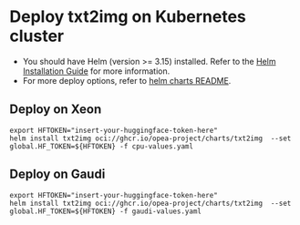 # Deploy txt2img on Kubernetes cluster

- You should have Helm (version >= 3.15) installed. Refer to the [Helm Installation Guide](https://helm.sh/docs/intro/install/) for more information.
- For more deploy options, refer to [helm charts README](https://github.com/opea-project/GenAIInfra/tree/main/helm-charts#readme).

## Deploy on Xeon

```
export HFTOKEN="insert-your-huggingface-token-here"
helm install txt2img oci://ghcr.io/opea-project/charts/txt2img  --set global.HF_TOKEN=${HFTOKEN} -f cpu-values.yaml
```

## Deploy on Gaudi

```
export HFTOKEN="insert-your-huggingface-token-here"
helm install txt2img oci://ghcr.io/opea-project/charts/txt2img  --set global.HF_TOKEN=${HFTOKEN} -f gaudi-values.yaml
```
